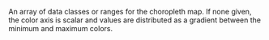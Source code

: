An array of data classes or ranges for the choropleth map. If none
given, the color axis is scalar and values are distributed as a gradient
between the minimum and maximum colors.